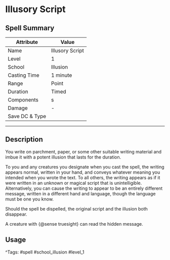 # Illusory Script

## Spell Summary

| Attribute        | Value                  |
|------------------|------------------------|
| Name             | Illusory Script                 |
| Level            | 1                |
| School           | Illusion          |
| Casting Time     | 1 minute              |
| Range            | Point            |
| Duration         | Timed             |
| Components       | s             |
| Damage           | -               |
| Save DC & Type   |              |

---

## Description

You write on parchment, paper, or some other suitable writing material and imbue it with a potent illusion that lasts for the duration.

To you and any creatures you designate when you cast the spell, the writing appears normal, written in your hand, and conveys whatever meaning you intended when you wrote the text. To all others, the writing appears as if it were written in an unknown or magical script that is unintelligible. Alternatively, you can cause the writing to appear to be an entirely different message, written in a different hand and language, though the language must be one you know.

Should the spell be dispelled, the original script and the illusion both disappear.

A creature with {@sense truesight} can read the hidden message.

## Usage


^Tags: #spell #school_illusion #level_1